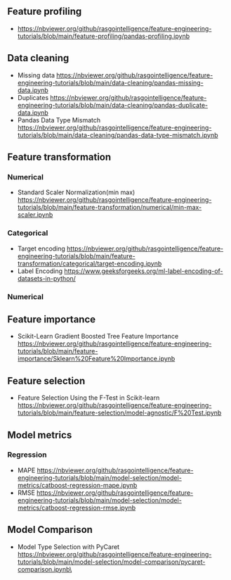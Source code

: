 
## Feature profiling
- https://nbviewer.org/github/rasgointelligence/feature-engineering-tutorials/blob/main/feature-profiling/pandas-profiling.ipynb

## Data cleaning 
- Missing data https://nbviewer.org/github/rasgointelligence/feature-engineering-tutorials/blob/main/data-cleaning/pandas-missing-data.ipynb
- Duplicates https://nbviewer.org/github/rasgointelligence/feature-engineering-tutorials/blob/main/data-cleaning/pandas-duplicate-data.ipynb
- Pandas Data Type Mismatch https://nbviewer.org/github/rasgointelligence/feature-engineering-tutorials/blob/main/data-cleaning/pandas-data-type-mismatch.ipynb

## Feature transformation

### Numerical
- Standard Scaler Normalization(min max) https://nbviewer.org/github/rasgointelligence/feature-engineering-tutorials/blob/main/feature-transformation/numerical/min-max-scaler.ipynb

### Categorical
-  Target encoding https://nbviewer.org/github/rasgointelligence/feature-engineering-tutorials/blob/main/feature-transformation/categorical/target-encoding.ipynb
- Label Encoding https://www.geeksforgeeks.org/ml-label-encoding-of-datasets-in-python/

### Numerical

## Feature importance
- Scikit-Learn Gradient Boosted Tree Feature Importance https://nbviewer.org/github/rasgointelligence/feature-engineering-tutorials/blob/main/feature-importance/Sklearn%20Feature%20Importance.ipynb
## Feature selection
-  Feature Selection Using the F-Test in Scikit-learn https://nbviewer.org/github/rasgointelligence/feature-engineering-tutorials/blob/main/feature-selection/model-agnostic/F%20Test.ipynb

## Model metrics
### Regression
- MAPE https://nbviewer.org/github/rasgointelligence/feature-engineering-tutorials/blob/main/model-selection/model-metrics/catboost-regression-mape.ipynb
- RMSE https://nbviewer.org/github/rasgointelligence/feature-engineering-tutorials/blob/main/model-selection/model-metrics/catboost-regression-rmse.ipynb
## Model Comparison
- Model Type Selection with PyCaret https://nbviewer.org/github/rasgointelligence/feature-engineering-tutorials/blob/main/model-selection/model-comparison/pycaret-comparison.ipynb\